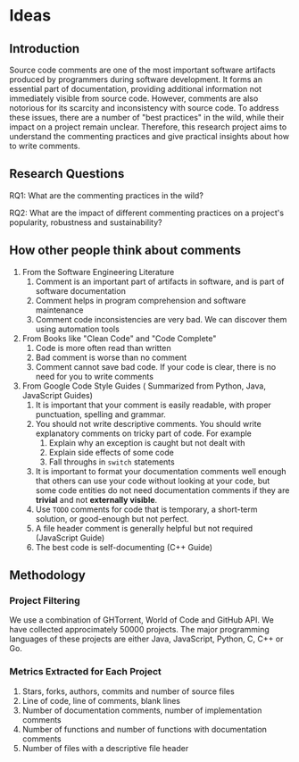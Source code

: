 # Ideas

## Introduction

Source code comments are one of the most important software artifacts produced by programmers during software development. It forms an essential part of documentation, providing additional information not immediately visible from source code. However, comments are also notorious for its scarcity and inconsistency with source code. To address these issues, there are a number of "best practices" in the wild, while their impact on a project remain unclear. Therefore, this research project aims to understand the commenting practices and give practical insights about how to write comments.

## Research Questions

RQ1: What are the commenting practices in the wild?

RQ2: What are the impact of different commenting practices on a project's popularity, robustness and sustainability?

## How other people think about comments

1. From the Software Engineering Literature
   1. Comment is an important part of artifacts in software, and is part of software documentation
   2. Comment helps in program comprehension and software maintenance
   3. Comment code inconsistencies are very bad. We can discover them using automation tools
2. From Books like "Clean Code" and "Code Complete"
   1. Code is more often read than written
   2. Bad comment is worse than no comment
   3. Comment cannot save bad code. If your code is clear, there is no need for you to write comments
3. From Google Code Style Guides ( Summarized from Python, Java, JavaScript Guides)
   1. It is important that your comment is easily readable, with proper punctuation, spelling and grammar.
   2. You should not write descriptive comments. You should write explanatory comments on tricky part of code. For example
      1. Explain why an exception is caught but not dealt with
      2. Explain side effects of some code
      3. Fall throughs in `switch` statements
   3. It is important to format your documentation comments well enough that others can use your code without looking at your code, but some code entities do not need documentation comments if they are **trivial** and not **externally visible**.
   4. Use `TODO` comments for code that is temporary, a short-term solution, or good-enough but not perfect.
   5. A file header comment is generally helpful but not required (JavaScript Guide)
   6. The best code is self-documenting (C++ Guide)

## Methodology

### Project Filtering

We use a combination of GHTorrent, World of Code and GitHub API. We have collected approcimately 50000 projects. The major programming languages of these projects are either Java, JavaScript, Python, C, C++ or Go.

### Metrics Extracted for Each Project

1. Stars, forks, authors, commits and number of source files
2. Line of code, line of comments, blank lines
3. Number of documentation comments, number of implementation comments
4. Number of functions and number of functions with documentation comments
5. Number of files with a descriptive file header